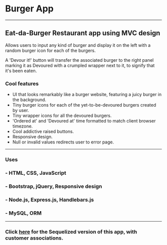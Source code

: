 # Burger App
--------------
## Eat-da-Burger Restaurant app using MVC design

Allows users to input any kind of burger and display it on the left with a random burger icon for each of the burgers.

A 'Devour it!' button will transfer the associated burger to the right panel marking it as Devoured with a crumpled wrapper next to it, to signify that it's been eaten.

### Cool features

* UI that looks remarkably like a burger website, featuring a juicy burger in the background.
* Tiny burger icons for each of the yet-to-be-devoured burgers created by user.
* Tiny wrapper icons for all the devoured burgers.
* 'Ordered at' and 'Devoured at' time formatted to match client browser timezone.
* Cool addictive raised buttons.
* Responsive design.
* Null or invalid values redirects user to error page.

----------------------

### Uses

### - HTML, CSS, JavaScript ###
### - Bootstrap, jQuery, Responsive design ###
### - Node.js, Express.js, Handlebars.js ###
### - MySQL, ORM ###

----------------------

### Click [here](https://github.com/AceARK/BurgerSequelized) for the Sequelized version of this app, with customer associations. ###
